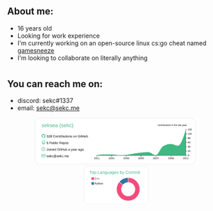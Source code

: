 ## About me:
- 16 years old
- Looking for work experience
- I'm currently working on an open-source linux cs:go cheat named [gamesneeze](https://github.com/whyire/gamesneeze)
- I'm looking to collaborate on literally anything

#

## You can reach me on:
- discord: sekc#1337
- email: sekc@sekc.me

<p align="center">
  <img width="75%" src="https://raw.githubusercontent.com/seksea/summary-cards/master/profile-summary-card-output/vue/0-profile-details.svg">
  <img width="30%" src="https://raw.githubusercontent.com/seksea/summary-cards/master/profile-summary-card-output/vue/2-most-commit-language.svg">
</p>
